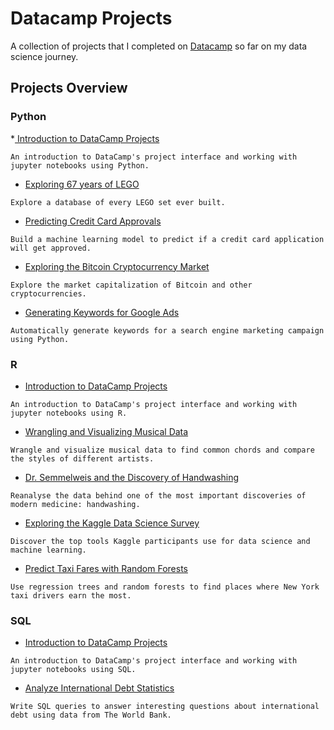 # Datacamp Projects

A collection of projects that I completed on [Datacamp](https://www.datacamp.com) so far on my data science journey. 

## Projects Overview
### Python
*<a href="https://www.datacamp.com/projects/33" target="_blank"> Introduction to DataCamp Projects</a>


`An introduction to DataCamp's project interface and working with jupyter notebooks using Python.`

* [Exploring 67 years of LEGO](https://www.datacamp.com/projects/10)

`Explore a database of every LEGO set ever built.`
* [Predicting Credit Card Approvals](https://www.datacamp.com/projects/558)

`Build a machine learning model to predict if a credit card application will get approved.`
* [Exploring the Bitcoin Cryptocurrency Market](https://www.datacamp.com/projects/82)

`Explore the market capitalization of Bitcoin and other cryptocurrencies.`
* [Generating Keywords for Google Ads](https://www.datacamp.com/projects/400)

`Automatically generate keywords for a search engine marketing campaign using Python.`

### R
* [Introduction to DataCamp Projects](https://www.datacamp.com/projects/41) 

`An introduction to DataCamp's project interface and working with jupyter notebooks using R.`
* [Wrangling and Visualizing Musical Data](https://www.datacamp.com/projects/78)

`Wrangle and visualize musical data to find common chords and compare the styles of different artists.`
* [Dr. Semmelweis and the Discovery of Handwashing](https://www.datacamp.com/projects/49)

`Reanalyse the data behind one of the most important discoveries of modern medicine: handwashing.`
* [Exploring the Kaggle Data Science Survey](https://www.datacamp.com/projects/74)

`Discover the top tools Kaggle participants use for data science and machine learning.`
* [Predict Taxi Fares with Random Forests](https://www.datacamp.com/projects/496)

`Use regression trees and random forests to find places where New York taxi drivers earn the most.`

### SQL
* [Introduction to DataCamp Projects](https://www.datacamp.com/projects/571) 

`An introduction to DataCamp's project interface and working with jupyter notebooks using SQL.` 
* [Analyze International Debt Statistics](https://www.datacamp.com/projects/754)

`Write SQL queries to answer interesting questions about international debt using data from The World Bank.` 
